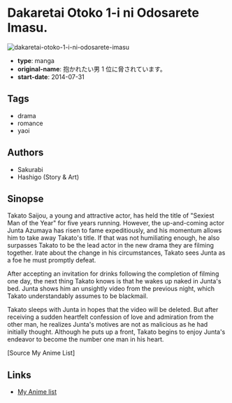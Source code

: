# Dakaretai Otoko 1-i ni Odosarete Imasu.

![dakaretai-otoko-1-i-ni-odosarete-imasu](https://cdn.myanimelist.net/images/manga/2/116389.jpg)

-   **type**: manga
-   **original-name**: 抱かれたい男 1 位に脅されています。
-   **start-date**: 2014-07-31

## Tags

-   drama
-   romance
-   yaoi

## Authors

-   Sakurabi
-   Hashigo (Story & Art)

## Sinopse

Takato Saijou, a young and attractive actor, has held the title of "Sexiest Man of the Year" for five years running. However, the up-and-coming actor Junta Azumaya has risen to fame expeditiously, and his momentum allows him to take away Takato's title. If that was not humiliating enough, he also surpasses Takato to be the lead actor in the new drama they are filming together. Irate about the change in his circumstances, Takato sees Junta as a foe he must promptly defeat.

After accepting an invitation for drinks following the completion of filming one day, the next thing Takato knows is that he wakes up naked in Junta's bed. Junta shows him an unsightly video from the previous night, which Takato understandably assumes to be blackmail.

Takato sleeps with Junta in hopes that the video will be deleted. But after receiving a sudden heartfelt confession of love and admiration from the other man, he realizes Junta's motives are not as malicious as he had initially thought. Although he puts up a front, Takato begins to enjoy Junta's endeavor to become the number one man in his heart.

[Source My Anime List]

## Links

-   [My Anime list](https://myanimelist.net/manga/68021/Dakaretai_Otoko_1-i_ni_Odosarete_Imasu)
